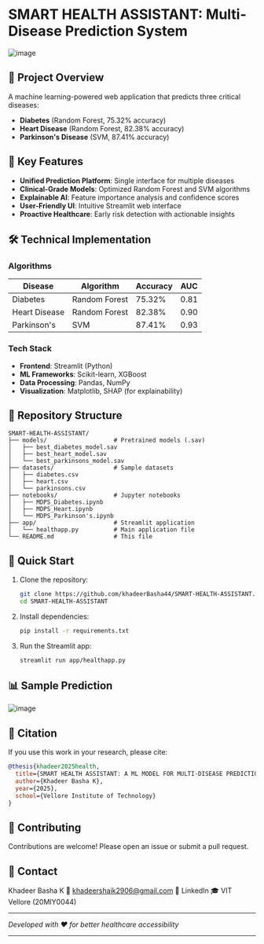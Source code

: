 # SMART HEALTH ASSISTANT: Multi-Disease Prediction System

![image](https://github.com/user-attachments/assets/a943a1e9-ddfd-442d-a580-f9f69ed27107)



## 🏥 Project Overview
A machine learning-powered web application that predicts three critical diseases:
- **Diabetes** (Random Forest, 75.32% accuracy)
- **Heart Disease** (Random Forest, 82.38% accuracy) 
- **Parkinson's Disease** (SVM, 87.41% accuracy)


## 🌟 Key Features
- **Unified Prediction Platform**: Single interface for multiple diseases
- **Clinical-Grade Models**: Optimized Random Forest and SVM algorithms
- **Explainable AI**: Feature importance analysis and confidence scores
- **User-Friendly UI**: Intuitive Streamlit web interface
- **Proactive Healthcare**: Early risk detection with actionable insights

## 🛠️ Technical Implementation
### Algorithms
| Disease        | Algorithm      | Accuracy | AUC  |
|----------------|---------------|----------|------|
| Diabetes       | Random Forest | 75.32%   | 0.81 |
| Heart Disease  | Random Forest | 82.38%   | 0.90 |
| Parkinson's    | SVM           | 87.41%   | 0.93 |

### Tech Stack
- **Frontend**: Streamlit (Python)
- **ML Frameworks**: Scikit-learn, XGBoost
- **Data Processing**: Pandas, NumPy
- **Visualization**: Matplotlib, SHAP (for explainability)

## 📂 Repository Structure
```
SMART-HEALTH-ASSISTANT/
├── models/                   # Pretrained models (.sav)
│   ├── best_diabetes_model.sav
│   ├── best_heart_model.sav
│   └── best_parkinsons_model.sav
├── datasets/                 # Sample datasets
│   ├── diabetes.csv
│   ├── heart.csv
│   └── parkinsons.csv
├── notebooks/                # Jupyter notebooks
│   ├── MDPS_Diabetes.ipynb
│   ├── MDPS_Heart.ipynb
│   └── MDPS_Parkinson's.ipynb
├── app/                      # Streamlit application
│   └── healthapp.py          # Main application file
└── README.md                 # This file
```

## 🚀 Quick Start
1. Clone the repository:
   ```bash
   git clone https://github.com/khadeerBasha44/SMART-HEALTH-ASSISTANT.git
   cd SMART-HEALTH-ASSISTANT
   ```

2. Install dependencies:
   ```bash
   pip install -r requirements.txt
   ```

3. Run the Streamlit app:
   ```bash
   streamlit run app/healthapp.py
   ```

## 📊 Sample Prediction
![image](https://github.com/user-attachments/assets/e8b7ad75-42fd-4aba-b586-621e4978904b)

## 📜 Citation
If you use this work in your research, please cite:
```bibtex
@thesis{khadeer2025health,
  title={SMART HEALTH ASSISTANT: A ML MODEL FOR MULTI-DISEASE PREDICTION},
  author={Khadeer Basha K},
  year={2025},
  school={Vellore Institute of Technology}
}
```

## 🤝 Contributing
Contributions are welcome! Please open an issue or submit a pull request.

## 📧 Contact
Khadeer Basha K
📧 khadeershaik2906@gmail.com
🔗 LinkedIn
🎓 VIT Vellore (20MIY0044)

---

*Developed with ❤️ for better healthcare accessibility*

---

